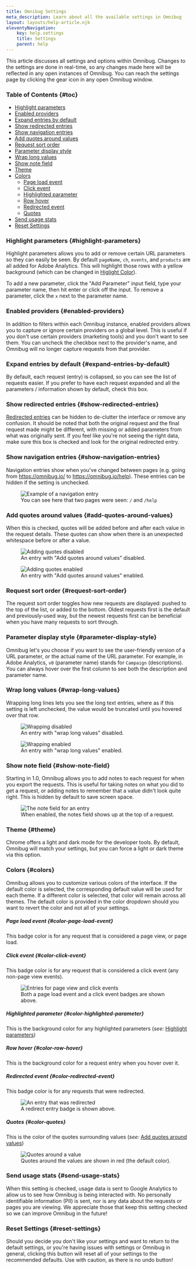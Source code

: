 ```yaml
---
title: Omnibug Settings
meta_description: Learn about all the available settings in Omnibug
layout: layouts/help-article.njk
eleventyNavigation:
    key: help.settings
    title: Settings
    parent: help
---
```


This article discusses all settings and options within Omnibug. Changes to the settings are done in real-time, so 
any changes made here will be reflected in any open instances of Omnibug. You can reach the settings page by clicking the 
gear icon in any open Omnibug window. 

### Table of Contents {#toc}

 - [Highlight parameters](#highlight-parameters)
 - [Enabled providers](#enabled-providers)
 - [Expand entries by default](#expand-entries-by-default)
 - [Show redirected entries](#show-redirected-entries)
 - [Show navigation entries](#show-navigation-entries)
 - [Add quotes around values](#add-quotes-around-values)
 - [Request sort order](#request-sort-order)
 - [Parameter display style](#parameter-display-style)
 - [Wrap long values](#wrap-long-values)
 - [Show note field](#show-note-field)
 - [Theme](#theme)
 - [Colors](#colors)
    - [Page load event](#color-page-load-event)
    - [Click event](#color-click-event)
    - [Highlighted parameter](#color-highlighted-parameter)
    - [Row hover](#color-row-hover)
    - [Redirected event](#color-redirected-event)
    - [Quotes](#color-quotes)
 - [Send usage stats](#color-send-usage-stats)
 - [Reset Settings](#color-reset-settings)

### Highlight parameters {#highlight-parameters}

Highlight parameters allows you to add or remove certain URL parameters so they can easily be seen. By default `pageName`,
`ch`, `events`, and `products` are all added for Adobe Analytics. This will highlight those rows with a yellow background 
(which can be changed in [Higlight Color](#color-highlighted-parameter)).

To add a new parameter, click the "Add Parameter" input field, type your parameter name, then hit enter or click off the 
input. To remove a parameter, click the `x` next to the parameter name. 

### Enabled providers {#enabled-providers}

In addition to filters within each Omnibug instance, enabled providers allows you to capture or ignore certain providers
on a global level. This is useful if you don't use certain providers (marketing tools) and you don't want to see them. 
You can uncheck the checkbox next to the provider's name, and Omnibug will no longer capture requests from that 
provider. 

### Expand entries by default {#expand-entries-by-default}

By default, each request (entry) is collapsed, so you can see the list of requests easier. If you prefer to have 
each request expanded and all the parameters / information shown by default, check this box. 

### Show redirected entries {#show-redirected-entries}

[Redirected entries](../redirected-requests/) can be hidden to de-clutter the interface or remove any confusion. It should 
be noted that both the original request and the final request made might be different, with missing or added parameters from 
what was originally sent. If you feel like you're not seeing the right data, make sure this box is checked and look for 
the original redirected entry.

### Show navigation entries {#show-navigation-entries}

Navigation entries show when you've changed between pages (e.g. going from https://omnibug.io/ to https://omnibug.io/help). 
These entries can be hidden if the setting is unchecked.

<figure class="figure text-center">
    <img src="/assets/images/help/settings-navigation.png" class="mx-auto border" alt="Example of a navigation entry">
    <figcaption>You can see here that two pages were seen: <code>/</code> and <code>/help</code></figcaption>
</figure>

### Add quotes around values {#add-quotes-around-values}

When this is checked, quotes will be added before and after each value in the request details. These quotes can show when 
there is an unexpected whitespace before or after a value.

<figure class="figure text-center">
    <img src="/assets/images/help/settings-quotes-disabled.png" class="mx-auto border" alt="Adding quotes disabled">
    <figcaption>An entry with "Add quotes around values" disabled.</figcaption>
</figure>
<figure class="figure text-center">
    <img src="/assets/images/help/settings-quotes-enabled.png" class="mx-auto border" alt="Adding quotes enabled">
    <figcaption>An entry with "Add quotes around values" enabled.</figcaption>
</figure>

### Request sort order {#request-sort-order}

The request sort order toggles how new requests are displayed: pushed to the top of the list, or added to the bottom. 
Oldest requests first is the default and previously-used way, but the newest requests first can be beneficial when you have 
many requests to sort through. 

### Parameter display style {#parameter-display-style}

Omnibug let's you choose if you want to see the user-friendly version of a URL parameter, or the actual name of the URL 
parameter. For example, in Adobe Analytics, `v0` (parameter name) stands for `Campaign` (descriptions). You can always 
hover over the first column to see both the description and parameter name.

### Wrap long values {#wrap-long-values}

Wrapping long lines lets you see the long text entries, where as if this setting is left unchecked, the value would be 
truncated until you hovered over that row.

<figure class="figure text-center">
    <img src="/assets/images/help/settings-wrap-disabled.png" class="mx-auto border" alt="Wrapping disabled">
    <figcaption>An entry with "wrap long values" disabled.</figcaption>
</figure>
<figure class="figure text-center">
    <img src="/assets/images/help/settings-wrap-enabled.png" class="mx-auto border" alt="Wrapping enabled">
    <figcaption>An entry with "wrap long values" enabled.</figcaption>
</figure>

### Show note field {#show-note-field}

Starting in 1.0, Omnibug allows you to add notes to each request for when you export the requests. This is useful for 
taking notes on what you did to get a request, or adding notes to remember that a value didn't look quite right. This is 
hidden by default to save screen space. 

<figure class="figure text-center">
    <img src="/assets/images/help/settings-note-field.png" class="mx-auto border" alt="The note field for an entry">
    <figcaption>When enabled, the notes field shows up at the top of a request.</figcaption>
</figure>

### Theme {#theme}

Chrome offers a light and dark mode for the developer tools. By default, Omnibug will match your settings, but you can 
force a light or dark theme via this option.

### Colors {#colors}

Omnibug allows you to customize various colors of the interface. If the default color is selected, the corresponding 
default value will be used for each theme. If a different color is selected, that color will remain across all 
themes. The default color is provided in the color dropdown should you want to revert the color and not all of your
settings.

##### Page load event {#color-page-load-event}

This badge color is for any request that is considered a page view, or page load. 

##### Click event {#color-click-event}

This badge color is for any request that is considered a click event (any non-page view events). 

<figure class="figure text-center">
    <img src="/assets/images/help/settings-color-page-click.png" class="mx-auto border" alt="Entries for page view and click events">
    <figcaption>Both a page load event and a click event badges are shown above.</figcaption>
</figure>

##### Highlighted parameter {#color-highlighted-parameter}

This is the background color for any highlighted parameters (_see:_ [Highlight parameters](#highlight-parameters))

##### Row hover {#color-row-hover}

This is the background color for a request entry when you hover over it.

##### Redirected event {#color-redirected-event}

This badge color is for any requests that were redirected.

<figure class="figure text-center">
    <img src="/assets/images/help/redirected-rows.png" class="mx-auto border" alt="An entry that was redirected">
    <figcaption>A redirect entry badge is shown above.</figcaption>
</figure>

##### Quotes {#color-quotes}

This is the color of the quotes surrounding values (_see:_ [Add quotes around values](#add-quotes-around-values))

<figure class="figure text-center">
    <img src="/assets/images/help/settings-quotes-enabled.png" class="mx-auto border" alt="Quotes around a value">
    <figcaption>Quotes around the values are shown in red (the default color).</figcaption>
</figure>

### Send usage stats {#send-usage-stats}

When this setting is checked, usage data is sent to Google Analytics to allow us to see how Omnibug is being interacted 
with. No personally identifiable information (PII) is sent, nor is any data about the requests or pages you are viewing. 
We appreciate those that keep this setting checked so we can improve Omnibug in the future!

### Reset Settings {#reset-settings}

Should you decide you don't like your settings and want to return to the default settings, or you're having issues with 
settings or Omnibug in general, clicking this button will reset all of your settings to the recommended defaults. Use with 
caution, as there is no undo button!
